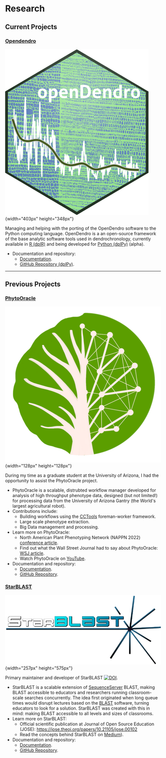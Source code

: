 # Research

## Current Projects

### [Opendendro](https://opendendro.org/)

![OD](./assets/openDendro.png){width="403px" height="348px"}

Managing and helping with the porting of the OpenDendro software to the Python computing language.
OpenDendro is a an open-source framework of the base analytic software tools used in dendrochronology, currently available in [R (dplR)](https://opendendro.org/r/) and being developed for [Python (dplPy)](https://opendendro.org/python/) (alpha).

- Documentation and repository:
    - [Documentation](https://opendendro.org/).
    - [GitHub Repository (dplPy)](https://github.com/OpenDendro/dplPy).

---

## Previous Projects

### [PhytoOracle](https://github.com/phytooracle)

![PO](./assets/PhytoOracle_logo.png){width="128px" height="128px"}

During my time as a graduate student at the University of Arizona, I had the opportunity to assist the PhytoOracle project.

- PhytoOracle is a scalable, distrubted workflow manager developed for analysis of high throughput phenotype data, designed (but not limited!) for processing data from the University of Arizona Gantry (the World's largest agricultural robot). 
- Contributions include: 
    - Building workflows using the [CCTools](https://ccl.cse.nd.edu/software/downloadfiles.php) foreman-worker framework.
    - Large scale phenotype extraction.
    - Big Data management and processing.
- Learn more on PhytoOracle:
    - North American Plant Phenotyping Network (NAPPN 2022) [conference article](https://www.essoar.org/doi/10.1002/essoar.10508789.1). 
    - Find out what the Wall Street Journal had to say about PhytoOracle: [WSJ article](https://www.wsj.com/articles/how-a-30-ton-robot-could-help-crops-withstand-climate-change-11597237276).
    - Watch PhytoOracle on [YouTube](https://www.youtube.com/watch?v=da2gKRdMeXY).
- Documentation and repository:
    - [Documentation](https://phytooracle.readthedocs.io/en/latest/).
    - [GitHub Repository](https://github.com/phytooracle).

### [StarBLAST](https://github.com/LyonsLab/StarBLAST) 

![SB](./assets/Starblast_logo.png){width="257px" height="575px"}

Primary maintainer and developer of StarBLAST [![DOI](https://jose.theoj.org/papers/10.21105/jose.00102/status.svg)](https://doi.org/10.21105/jose.00102).

- StarBLAST is a scalable extension of [SequenceServer](http://sequenceserver.com/) BLAST, making BLAST accessible to educators and researchers running classroom-scale searches concurrently. The idea first originated when long queue times would disrupt lectures based on the [BLAST](https://blast.ncbi.nlm.nih.gov/Blast.cgi) software, turning educators to look for a solution. StarBLAST was created with this in mind: making BLAST accessible to all levels and sizes of classrooms.
- Learn more on StarBLAST:
    - Official scientific publication at Journal of Open Source Education (JOSE): https://jose.theoj.org/papers/10.21105/jose.00102
    - Read the concepts behind StarBLAST on [Medium](https://medium.com/@samanthalrobbins/starblast-cafd04f7916a)).
- Documentation and repository:
    - [Documentation](https://starblast.readthedocs.io/en/latest/).
    - [GitHub Repository](https://github.com/LyonsLab/StarBLAST).
